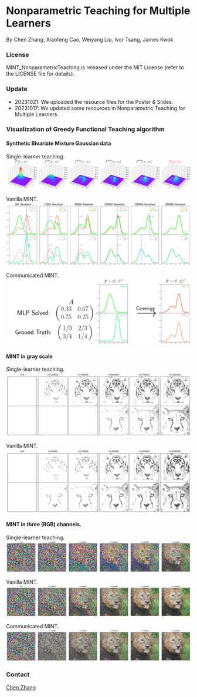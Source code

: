 # Nonparametric Teaching for Multiple Learners
By Chen Zhang, Xiaofeng Cao, Weiyang Liu, Ivor Tsang, James Kwok
### License
MINT_NonparametricTeaching is released under the MIT License (refer to the LICENSE file for details).
### Update
- 20231021: We uploaded the resource files for the Poster \& Slides.
- 20231017: We updated some resources in Nonparametric Teaching for Multiple Learners.

### Visualization of Greedy Functional Teaching algorithm

#### Synthetic Bivariate Mixture Gaussian data

Single-learner teaching.
![Single-learner teaching.](https://github.com/chen2hang/MINT_NonparametricTeaching/blob/main/out/toy/Single.png)

Vanilla MINT.
![Vanilla MINT.](https://github.com/chen2hang/MINT_NonparametricTeaching/blob/main/out/toy/Vanilla.png)

Communicated MINT.
![Communicated MINT.](https://github.com/chen2hang/MINT_NonparametricTeaching/blob/main/out/toy/Advanced.png)

#### MINT in gray scale

Single-learner teaching.
![Single-learner teaching.](https://github.com/chen2hang/MINT_NonparametricTeaching/blob/main/out/Real-world/mulSingle.png)

Vanilla MINT.
![Vanilla MINT.](https://github.com/chen2hang/MINT_NonparametricTeaching/blob/main/out/Real-world/mulVanilla.png)

#### MINT in three (RGB) channels.

Single-learner teaching.
![Single-learner teaching.](https://github.com/chen2hang/MINT_NonparametricTeaching/blob/main/out/Real-world/Single_random_ini_less.png)

Vanilla MINT.
![Vanilla MINT.](https://github.com/chen2hang/MINT_NonparametricTeaching/blob/main/out/Real-world/Vanilla_random_ini.png)

Communicated MINT.
![Communicated MINT.](https://github.com/chen2hang/MINT_NonparametricTeaching/blob/main/out/Real-world/Advanced_each_ite_random_ini.png)

### Contact
[Chen Zhang](https://chen2hang.github.io/)
